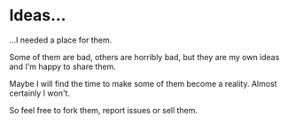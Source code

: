 # Ideas...

...I needed a place for them.  

Some of them are bad, others are horribly bad, but they are my own ideas and I'm happy to share them.  

Maybe I will find the time to make some of them become a reality. Almost
certainly I won't. 

So feel free to fork them, report issues or sell
them.
